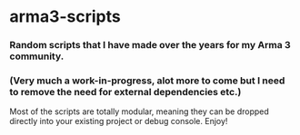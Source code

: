 # arma3-scripts
### Random scripts that I have made over the years for my Arma 3 community.
### (Very much a work-in-progress, alot more to come but I need to remove the need for external dependencies etc.)
Most of the scripts are totally modular, meaning they can be dropped directly into your existing project or debug console.
Enjoy!
